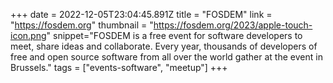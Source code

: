 +++
date = 2022-12-05T23:04:45.891Z
title = "FOSDEM"
link = "https://fosdem.org"
thumbnail = "https://fosdem.org/2023/apple-touch-icon.png"
snippet="FOSDEM is a free event for software developers to meet, share ideas and collaborate. Every year, thousands of developers of free and open source software from all over the world gather at the event in Brussels."
tags = ["events-software", "meetup"]
+++
